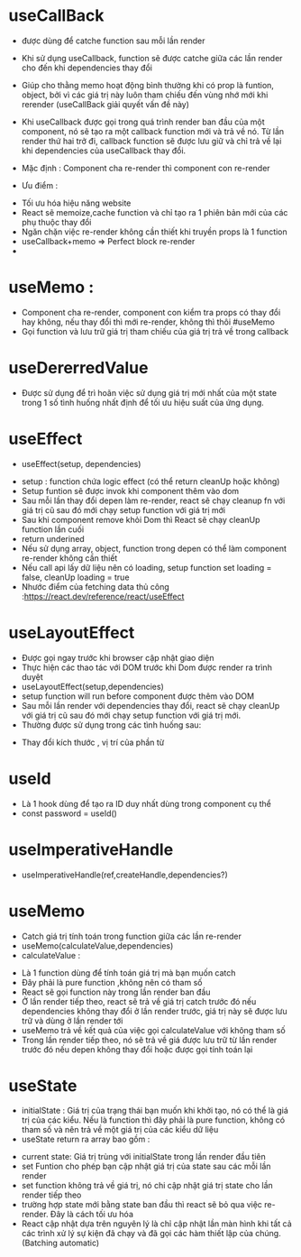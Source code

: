 # useCallBack
- được dùng để catche function sau mỗi lần render
- Khi sử dụng useCallback, function sẽ được catche giữa các lần render cho đến khi dependencies thay đổi
- Giúp cho thằng memo hoạt động bình thường khi có prop là funtion, object, bởi vì các giá trị này luôn tham chiếu đến vùng nhớ mới khi rerender (useCallBack giải quyết vấn đề này)
- Khi useCallback được gọi trong quá trình render ban đầu của một component, nó sẽ tạo ra một callback function mới và trả về nó. Từ lần render thứ hai trở đi, callback function sẽ được lưu giữ và chỉ trả về lại khi dependencies của useCallback thay đổi.

- Mặc định : Component cha re-render thì component con re-render

- Ưu điểm :
+ Tối ưu hóa hiệu năng website
+ React sẽ memoize,cache function và chỉ tạo ra 1 phiên bản mới của các phụ thuộc thay đổi
+ Ngăn chặn việc re-render không cần thiết khi truyền props là 1 function
+ useCallback+memo => Perfect block re-render
+ 



# useMemo : 
- Component cha re-render, component con kiểm tra props có thay đổi hay không, nếu thay đổi thì mới re-render, không thì thôi
#useMemo
- Gọi function và lưu trữ giá trị tham chiếu của giá trị trả về trong callback

# useDererredValue
- Được sử dụng để trì hoãn việc sử dụng giá trị mới nhất của một state trong 1 số tình huống nhất định để tối ưu hiệu suất của ứng dụng.

# useEffect
- useEffect(setup, dependencies)
+ setup : function chứa logic effect (có thể return cleanUp hoặc không)
+ Setup funtion sẽ được invok khi component thêm vào dom
+ Sau mỗi lần thay đổi depen làm re-render, react sẽ chạy cleanup fn với giá trị cũ sau đó mới chạy setup function với giá trị mới
+ Sau khi component remove khỏi Dom thì React sẽ chạy cleanUp function lần cuối
+ return underined
+ Nếu sử dụng array, object, function trong depen có thể làm component re-render không cần thiết
+ Nếu call api lấy dữ liệu nên có loading, setup function set loading = false, cleanUp loading = true
+ Nhước điểm của fetching data thủ công :https://react.dev/reference/react/useEffect

# useLayoutEffect
- Được gọi ngay trước khi browser cập nhật giao diện
- Thực hiện các thao tác với DOM trước khi Dom được render ra trình duyệt
- useLayoutEffect(setup,dependencies)
- setup function will run before component được thêm vào DOM
- Sau mỗi lần render với dependencies thay đổi, react sẽ chạy cleanUp với giá trị cũ sau đó mới chạy setup function với giá trị mới.
- Thường được sử dụng trong các tình huống sau:
+ Thay đổi kích thước , vị trí của phần từ
# useId
- Là 1 hook dùng để tạo ra ID duy nhất dùng trong component cụ thể
- const password = useId()
# useImperativeHandle
- useImperativeHandle(ref,createHandle,dependencies?)

# useMemo
- Catch giá trị tính toán trong function giữa các lần re-render
- useMemo(calculateValue,dependencies)
- calculateValue :
+ Là 1 function dùng để tính toán giá trị mà bạn muốn catch
+ Đây phải là pure function ,không nên có tham số
+ React sẽ gọi function này trong lần render ban đầu
+ Ở lần render tiếp theo, react sẽ trả về giá trị catch trước đó nếu dependencies không thay đổi ở lần render trước, giá trị này sẽ được lưu trữ và dùng ở lần render tới
+ useMemo trả về kết quả của việc gọi calculateValue với không tham số
+ Trong lần render tiếp theo, nó sẽ trả về giá được lưu trữ từ lần render trước đó nếu depen không thay đổi hoặc được gọi tính toán lại


# useState
- initialState : Giá trị của trạng thái bạn muốn khi khởi tạo, nó có thể là giá trị của các kiểu. Nếu là function thì đây phải là pure function, không có tham số và nên trả về một giá trị của các kiểu dữ liệu
- useState return ra array bao gồm :
+ current state: Giá trị trùng với initialState trong lần render đầu tiên
+ set Funtion cho phép bạn cập nhật giá trị của state sau các mỗi lần render
+ set function không trả về giá trị, nó chi cập nhật giá trị state cho lần render tiếp theo
+ trường hợp state mới bằng state ban đầu thì react sẽ bỏ qua việc re-render. Đây là cách tối ưu hóa
+ React cập nhật dựa trên nguyên lý là chỉ cập nhật lần màn hình khi tất cả các trình xử lý sự kiện đã chạy và đã gọi các hàm thiết lập của chúng. (Batching automatic)